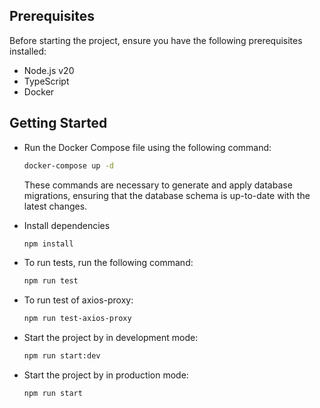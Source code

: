 ## Prerequisites
Before starting the project, ensure you have the following prerequisites installed:

- Node.js v20
- TypeScript
- Docker

## Getting Started
- Run the Docker Compose file using the following command:
	```bash
	docker-compose up -d
	```
	These commands are necessary to generate and apply database migrations, ensuring that the database schema is up-to-date with the latest changes.

- Install dependencies
	```bash
	npm install
	```

- To run tests, run the following command:
	```bash
	npm run test
	```

- To run test of axios-proxy:
	```bash
 	npm run test-axios-proxy
	```

- Start the project by in development mode:
	```bash
	npm run start:dev
	```
  
- Start the project by in production mode:
	```bash
	npm run start
	```
